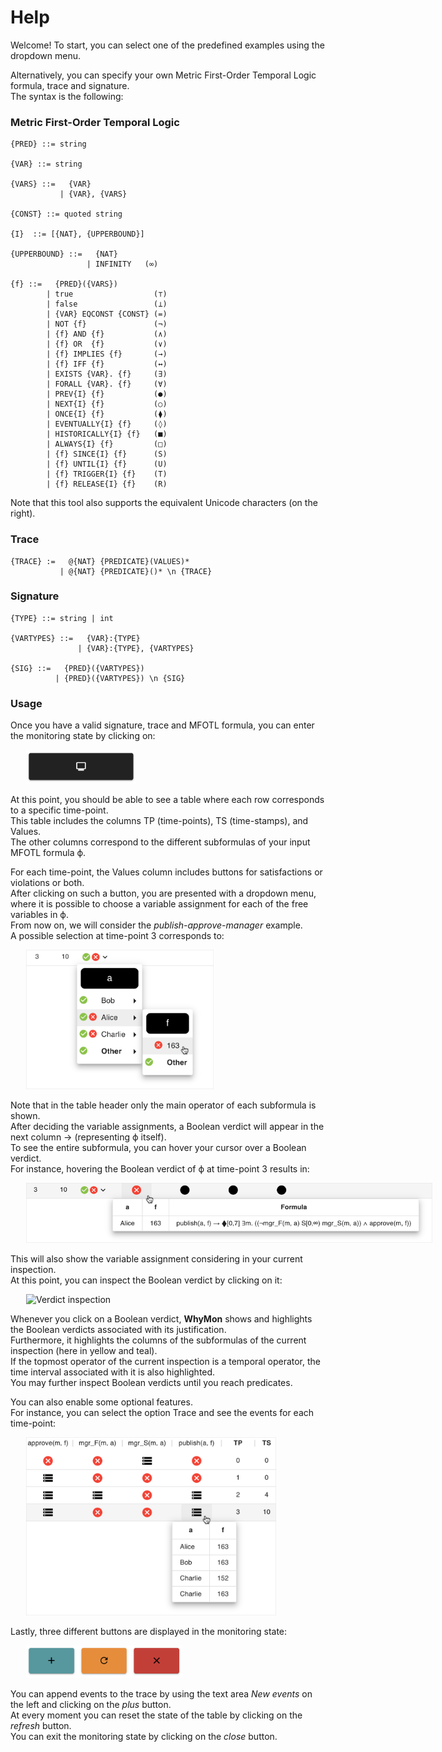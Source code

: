 # Help

Welcome! To start, you can select one of the predefined examples using the dropdown menu.

Alternatively, you can specify your own Metric First-Order Temporal Logic formula, trace and signature. <br/>
The syntax is the following:

### Metric First-Order Temporal Logic
```
{PRED} ::= string

{VAR} ::= string

{VARS} ::=   {VAR}
           | {VAR}, {VARS}

{CONST} ::= quoted string

{I}  ::= [{NAT}, {UPPERBOUND}]

{UPPERBOUND} ::=   {NAT}
                 | INFINITY   (∞)

{f} ::=   {PRED}({VARS})
        | true                  (⊤)
        | false                 (⊥)
        | {VAR} EQCONST {CONST} (=)
        | NOT {f}               (¬)
        | {f} AND {f}           (∧)
        | {f} OR  {f}           (∨)
        | {f} IMPLIES {f}       (→)
        | {f} IFF {f}           (↔)
        | EXISTS {VAR}. {f}     (∃)
        | FORALL {VAR}. {f}     (∀)
        | PREV{I} {f}           (●)
        | NEXT{I} {f}           (○)
        | ONCE{I} {f}           (⧫)
        | EVENTUALLY{I} {f}     (◊)
        | HISTORICALLY{I} {f}   (■)
        | ALWAYS{I} {f}         (□)
        | {f} SINCE{I} {f}      (S)
        | {f} UNTIL{I} {f}      (U)
        | {f} TRIGGER{I} {f}    (T)
        | {f} RELEASE{I} {f}    (R)
```

Note that this tool also supports the equivalent Unicode characters (on the right).

### Trace
```
{TRACE} :=   @{NAT} {PREDICATE}(VALUES)*
           | @{NAT} {PREDICATE}()* \n {TRACE}
```

### Signature
```
{TYPE} ::= string | int

{VARTYPES} ::=   {VAR}:{TYPE}
               | {VAR}:{TYPE}, {VARTYPES}

{SIG} ::=   {PRED}({VARTYPES})
          | {PRED}({VARTYPES}) \n {SIG}
```

### Usage

Once you have a valid signature, trace and MFOTL formula, you can enter the monitoring state by clicking on:

<img alt="Button to enter monitoring state" src="./assets/monitor_button.png" style="margin:0px 25px; max-width: 175px; height: auto;" />

At this point, you should be able to see a table where each row corresponds to a specific time-point. <br/>
This table includes the columns TP (time-points), TS (time-stamps), and Values. <br/>
The other columns correspond to the different subformulas of your input MFOTL formula ϕ.

For each time-point, the Values column includes buttons for satisfactions or violations or both. <br/>
After clicking on such a button, you are presented with a dropdown menu, where it is possible to choose a variable assignment for each of the free variables in ϕ. <br/>
From now on, we will consider the *publish-approve-manager* example. <br/>
A possible selection at time-point 3 corresponds to:

<img alt="Assignment selection" src="./assets/selection_new.png" style="margin:0px 25px; max-width: 300px; height: auto;" />

Note that in the table header only the main operator of each subformula is shown. <br/>
After deciding the variable assignments, a Boolean verdict will appear in the next column → (representing ϕ itself). <br/>
To see the entire subformula, you can hover your cursor over a Boolean verdict. <br/>
For instance, hovering the Boolean verdict of ϕ at time-point 3 results in:

<img alt="Popover feature" src="./assets/popover_new.png" style="margin:0px 25px; max-width: 650px; height: auto;" />

This will also show the variable assignment considering in your current inspection. <br/>
At this point, you can inspect the Boolean verdict by clicking on it:

<img alt="Verdict inspection" src="./assets/highlights_new.png" style="margin:0px 25px; max-width: 900px; height: auto;" />

Whenever you click on a Boolean verdict, **WhyMon** shows and highlights the Boolean verdicts associated with its justification. <br/>
Furthermore, it highlights the columns of the subformulas of the current inspection (here in yellow and teal). <br/>
If the topmost operator of the current inspection is a temporal operator, the time interval associated with it is also highlighted. <br/>
You may further inspect Boolean verdicts until you reach predicates.

You can also enable some optional features. <br/>
For instance, you can select the option Trace and see the events for each time-point:

<img alt="Verdict inspection" src="./assets/trace_new.png" style="margin:0px 25px; max-width: 400px; height: auto;" />

Lastly, three different buttons are displayed in the monitoring state:

<img alt="Buttons in the monitoring state" src="./assets/buttons.png" style="margin:0px 25px; max-width: 250px; height: auto;" />

You can append events to the trace by using the text area *New events* on the left and clicking on the *plus* button. <br/>
At every moment you can reset the state of the table by clicking on the *refresh* button. <br/>
You can exit the monitoring state by clicking on the *close* button.